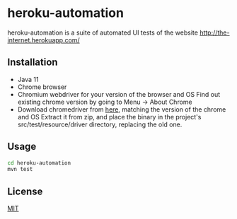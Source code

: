 # heroku-automation

heroku-automation is a suite of automated UI tests of the website http://the-internet.herokuapp.com/

## Installation

* Java 11
* Chrome browser
* Chromium webdriver for your version of the browser and OS
Find out existing chrome version by going to Menu -> About Chrome
* Download chromedriver from [here](https://chromedriver.chromium.org/), matching the version of the chrome and OS
Extract it from zip, and place the binary in the project's src/test/resource/driver directory, replacing the old one.

## Usage

```bash
cd heroku-automation
mvn test
```

## License
[MIT](https://choosealicense.com/licenses/mit/)
